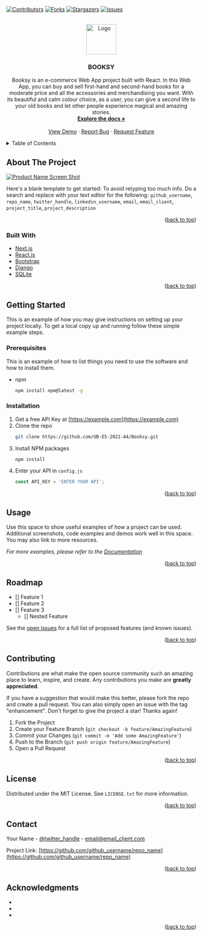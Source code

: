 <div id="top"></div>

<!-- PROJECT SHIELDS -->
<!--
*** I'm using markdown "reference style" links for readability.
*** Reference links are enclosed in brackets [ ] instead of parentheses ( ).
*** See the bottom of this document for the declaration of the reference variables
*** for contributors-url, forks-url, etc. This is an optional, concise syntax you may use.
*** https://www.markdownguide.org/basic-syntax/#reference-style-links
-->
[![Contributors][contributors-shield]][contributors-url]
[![Forks][forks-shield]][forks-url]
[![Stargazers][stars-shield]][stars-url]
[![Issues][issues-shield]][issues-url]



<!-- PROJECT LOGO -->
<br />
<div align="center">
  <a href="https://github.com/UB-ES-2021-A4/Booksy">
    <img src="![android-chrome-512x512](https://user-images.githubusercontent.com/57969201/138897865-7ef61d66-b78a-468b-8895-8790bc6d29dc.png)" alt="Logo" width="80" height="80">
  </a>

<h3 align="center">BOOKSY</h3>

  <p align="center">
    Booksy is an e-commerce Web App project built with React. In this Web App, you can buy and sell first-hand and second-hand books for a moderate price and all the accessories and merchandising you want. With its beautiful and calm colour choice, as a user, you can give a second life to your old books and let other people experience magical and amazing stories.
    <br />
    <a href="https://github.com/UB-ES-2021-A4/Booksy/wiki"><strong>Explore the docs »</strong></a>
    <br />
    <br />
    <a href="https://github.com/github_username/repo_name">View Demo</a>
    ·
    <a href="https://github.com/UB-ES-2021-A4/Booksy/issues">Report Bug</a>
    ·
    <a href="https://github.com/UB-ES-2021-A4/Booksy/issues">Request Feature</a>
  </p>
</div>



<!-- TABLE OF CONTENTS -->
<details>
  <summary>Table of Contents</summary>
  <ol>
    <li>
      <a href="#about-the-project">About The Project</a>
      <ul>
        <li><a href="#built-with">Built With</a></li>
      </ul>
    </li>
    <li>
      <a href="#getting-started">Getting Started</a>
      <ul>
        <li><a href="#prerequisites">Prerequisites</a></li>
        <li><a href="#installation">Installation</a></li>
      </ul>
    </li>
    <li><a href="#usage">Usage</a></li>
    <li><a href="#roadmap">Roadmap</a></li>
    <li><a href="#contributing">Contributing</a></li>
    <li><a href="#license">License</a></li>
    <li><a href="#contact">Contact</a></li>
    <li><a href="#acknowledgments">Acknowledgments</a></li>
  </ol>
</details>



<!-- ABOUT THE PROJECT -->
## About The Project

[![Product Name Screen Shot][product-screenshot]](![image](https://user-images.githubusercontent.com/57969201/138900905-cbf9f44b-27bd-43a4-b30b-9baedfdf83e3.png))

Here's a blank template to get started: To avoid retyping too much info. Do a search and replace with your text editor for the following: `github_username`, `repo_name`, `twitter_handle`, `linkedin_username`, `email`, `email_client`, `project_title`, `project_description`

<p align="right">(<a href="#top">back to top</a>)</p>



### Built With

* [Next.js](https://nextjs.org/)
* [React.js](https://reactjs.org/)
* [Bootstrap](https://getbootstrap.com)
* [Django](https://www.djangoproject.com/)
* [SQLite](https://www.sqlite.org/index.html)

<p align="right">(<a href="#top">back to top</a>)</p>



<!-- GETTING STARTED -->
## Getting Started

This is an example of how you may give instructions on setting up your project locally.
To get a local copy up and running follow these simple example steps.

### Prerequisites

This is an example of how to list things you need to use the software and how to install them.
* npm
  ```sh
  npm install npm@latest -g
  ```

### Installation

1. Get a free API Key at [https://example.com](https://example.com)
2. Clone the repo
   ```sh
   git clone https://github.com/UB-ES-2021-A4/Booksy.git
   ```
3. Install NPM packages
   ```sh
   npm install
   ```
4. Enter your API in `config.js`
   ```js
   const API_KEY = 'ENTER YOUR API';
   ```

<p align="right">(<a href="#top">back to top</a>)</p>



<!-- USAGE EXAMPLES -->
## Usage

Use this space to show useful examples of how a project can be used. Additional screenshots, code examples and demos work well in this space. You may also link to more resources.

_For more examples, please refer to the [Documentation](https://example.com)_

<p align="right">(<a href="#top">back to top</a>)</p>



<!-- ROADMAP -->
## Roadmap

- [] Feature 1
- [] Feature 2
- [] Feature 3
    - [] Nested Feature

See the [open issues](https://github.com/github_username/repo_name/issues) for a full list of proposed features (and known issues).

<p align="right">(<a href="#top">back to top</a>)</p>



<!-- CONTRIBUTING -->
## Contributing

Contributions are what make the open source community such an amazing place to learn, inspire, and create. Any contributions you make are **greatly appreciated**.

If you have a suggestion that would make this better, please fork the repo and create a pull request. You can also simply open an issue with the tag "enhancement".
Don't forget to give the project a star! Thanks again!

1. Fork the Project
2. Create your Feature Branch (`git checkout -b feature/AmazingFeature`)
3. Commit your Changes (`git commit -m 'Add some AmazingFeature'`)
4. Push to the Branch (`git push origin feature/AmazingFeature`)
5. Open a Pull Request

<p align="right">(<a href="#top">back to top</a>)</p>



<!-- LICENSE -->
## License

Distributed under the MIT License. See `LICENSE.txt` for more information.

<p align="right">(<a href="#top">back to top</a>)</p>



<!-- CONTACT -->
## Contact

Your Name - [@twitter_handle](https://twitter.com/twitter_handle) - email@email_client.com

Project Link: [https://github.com/github_username/repo_name](https://github.com/github_username/repo_name)

<p align="right">(<a href="#top">back to top</a>)</p>



<!-- ACKNOWLEDGMENTS -->
## Acknowledgments

* []()
* []()
* []()

<p align="right">(<a href="#top">back to top</a>)</p>



<!-- MARKDOWN LINKS & IMAGES -->
<!-- https://www.markdownguide.org/basic-syntax/#reference-style-links -->
[contributors-shield]: https://img.shields.io/github/contributors/UB-ES-2021-A4/Booksy.svg?style=for-the-badge
[contributors-url]: https://github.com/UB-ES-2021-A4/Booksy/graphs/contributors
[forks-shield]: https://img.shields.io/github/forks/UB-ES-2021-A4/Booksy.svg?style=for-the-badge
[forks-url]: https://github.com/UB-ES-2021-A4/Booksy/network/members
[stars-shield]: https://img.shields.io/github/stars/UB-ES-2021-A4/Booksy.svg?style=for-the-badge
[stars-url]: https://github.com/UB-ES-2021-A4/Booksy/stargazers
[issues-shield]: https://img.shields.io/github/issues/UB-ES-2021-A4/Booksy.svg?style=for-the-badge
[issues-url]: https://github.com/UB-ES-2021-A4/Booksy/issues
[license-shield]: https://img.shields.io/github/license/UB-ES-2021-A4/Booksy.svg?style=for-the-badge
[license-url]: https://github.com/UB-ES-2021-A4/Booksy/blob/master/LICENSE.txt
[product-screenshot]: ![image](https://user-images.githubusercontent.com/57969201/138900905-cbf9f44b-27bd-43a4-b30b-9baedfdf83e3.png)
